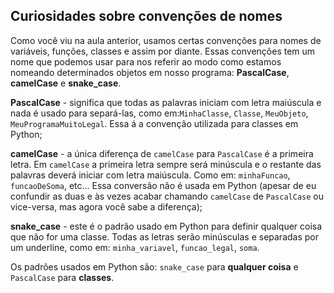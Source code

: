 ## Curiosidades sobre convenções de nomes

Como você viu na aula anterior, usamos certas convenções para nomes de variáveis, funções, classes e assim por diante. Essas convenções tem um nome que podemos usar para nos referir ao modo como estamos nomeando determinados objetos em nosso programa: **PascalCase**, **camelCase** e **snake_case**.

**PascalCase** - significa que todas as palavras iniciam com letra maiúscula e nada é usado para separá-las, como em:`MinhaClasse`, `Classe`, `MeuObjeto`, `MeuProgramaMuitoLegal`. Essa á a convenção utilizada para classes em Python;

**camelCase** - a única diferença de `camelCase` para `PascalCase` é a primeira letra. Em `camelCase` a primeira letra sempre será minúscula e o restante das palavras deverá iniciar com letra maiúscula. Como em: `minhaFuncao`, `funcaoDeSoma`, etc... Essa conversão não é usada em Python (apesar de eu confundir as duas e às vezes acabar chamando `camelCase` de `PascalCase` ou vice-versa, mas agora você sabe a diferença);

**snake_case** - este é o padrão usado em Python para definir qualquer coisa que não for uma classe. Todas as letras serão minúsculas e separadas por um underline, como em: `minha_variavel`, `funcao_legal`, `soma`.

Os padrões usados em Python são: `snake_case` para **qualquer coisa** e `PascalCase` para **classes**.